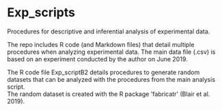 # Exp_scripts
Procedures for descriptive and inferential analysis of experimental data.  

The repo includes R code (and Markdown files) that detail multiple procedures when analyzing experimental data. 
The main data file (.csv) is based on an experiment conducted by the author on June 2019.  

The R code file Exp_scriptB2 details procedures to generate random datasets that can be analyzed with the procedures from the main analysis script.  
The random dataset is created with the R package 'fabricatr' (Blair et al. 2019).
